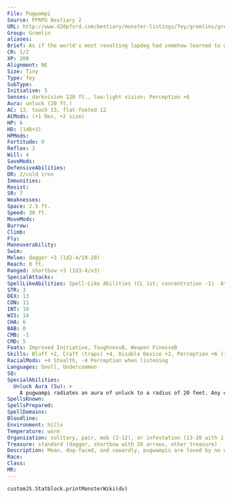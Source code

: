 ```yaml
---
File: Pugwampi
Source: PFRPG Bestiary 2
URL: http://www.d20pfsrd.com/bestiary/monster-listings/fey/gremlins/gremlin-pugwampi
Group: Gremlin
aliases: 
Brief: As if the world's most revolting lapdog had somehow learned to walk on its back legs, this sickly creature slinks forward carefully.
CR: 1/2
XP: 200
Alignment: NE
Size: Tiny
Type: fey
SubType: 
Initiative: 5
Senses: darkvision 120 ft., low-light vision; Perception +6
Aura: unluck (20 ft.)
AC: 13, touch 13, flat-footed 12
ACMods: (+1 Dex, +2 size)
HP: 6
HD: (1d6+3)
HPMods: 
Fortitude: 0
Reflex: 3
Will: 4
SaveMods: 
DefensiveAbilities: 
DR: 2/cold iron
Immunities: 
Resist: 
SR: 7
Weaknesses: 
Space: 2.5 ft.
Speed: 30 ft.
MoveMods: 
Burrow: 
Climb: 
Fly: 
Maneuverability: 
Swim: 
Melee: dagger +3 (1d2-4/19-20)
Reach: 0 ft.
Ranged: shortbow +3 (1d3-4/x3)
SpecialAttacks: 
SpellLikeAbilities: Spell-Like Abilities (CL 1st; concentration -1)  At will-prestidigitation, speak with animals  1/day-shatter (DC 10)
STR: 3
DEX: 13
CON: 11
INT: 10
WIS: 14
CHA: 6
BAB: 0
CMB: -1
CMD: 5
Feats: Improved Initiative, ToughnessB, Weapon FinesseB
Skills: Bluff +2, Craft (traps) +4, Disable Device +2, Perception +6 (+2 Listening), Ride +2, Stealth +17
RacialMods: +4 Stealth, -4 Perception when listening
Languages: Gnoll, Undercommon
SQ: 
SpecialAbilities:
  Unluck Aura (Su): >
    A pugwampi radiates an aura of unluck to a radius of 20 feet. Any creature in this area must roll two d20s whenever a situation calls for a d20 roll (such as an attack roll, a skill check, or a saving throw) and must use the lower of the two results generated. This is a mind-affecting effect that does not work on animals, other gremlins, or gnolls. Any character who gains any sort of luck bonus (such as that granted by a luckstone or divine favor) is immune to the pugwampi unluck aura.
SpellsKnown: 
SpellsPrepared: 
SpellDomains: 
Bloodline: 
Environment: hills
Temperature: warm
Organization: solitary, pair, mob (3-12), or infestation (13-20 with 1-3 druids of 1st-3rd level, 1 fighter leader of 2nd-4th level, 2-8 trained stirges, and 2-5 trained baboons)
Treasure: standard (dagger, shortbow with 20 arrows, other treasure)
Description: Mean, dog-faced, and cowardly, pugwampis are loved by no one-not even other gremlins. These gremlins take disproportionate amounts of enjoyment from the accidents and missteps of other creatures, often going to great lengths to manufacture the perfect deadfalls or stumbling blocks. They then wait nearby, both to laugh at the inevitable mishaps and to make sure their personal unluckiness is passed off on their victims.  Pugwampis live in caves or ruined buildings, occasionally venturing forth to find victims upon which to inf lict their sick senses of humor. Their "jokes" tend to involve spikes and excrement, or sometimes pits full of spiders or campsites that flood with swamp water.  Certainly only the pugwampis consider their jokes funny.  As all pugwampis are somewhat deaf, when not trying to be stealthy, they tend to scream and yell loudly so they can hear themselves and each other.  At some point in the distant past, pugwampis became enamored of gnolls, seeing in the beast-men a kindred form and thus aspiring to the height and deadly prowess of the savage warriors, whom they honor as gods. Gnolls, for their part, hate pugwampis even more than other creatures, mostly because of the gremlins' weakness and sickening fawning, though they sometimes keep the gremlins around just to torment them.
Race: 
Class: 
MR: 
---
```

```dataviewjs
customJS.Statblock.printMonsterWiki(dv)
```
